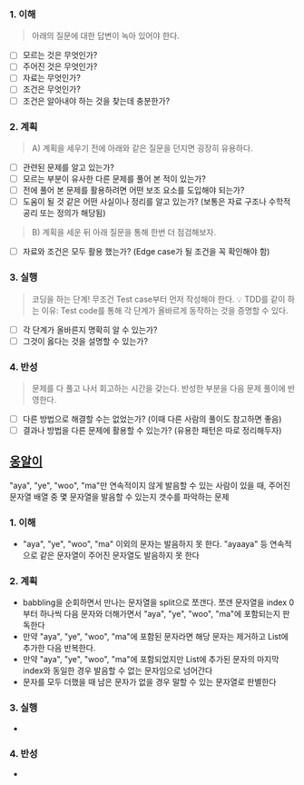 ### 1. 이해
> 아래의 질문에 대한 답변이 녹아 있어야 한다.

- [ ] 모르는 것은 무엇인가?
- [ ] 주어진 것은 무엇인가?
- [ ] 자료는 무엇인가?
- [ ] 조건은 무엇인가?
- [ ] 조건은 알아내야 하는 것을 찾는데 충분한가?

### 2. 계획
> A) 계획을 세우기 전에 아래와 같은 질문을 던지면 굉장히 유용하다.

- [ ] 관련된 문제를 알고 있는가?
- [ ] 모르는 부분이 유사한 다른 문제를 풀어 본 적이 있는가?
- [ ] 전에 풀어 본 문제를 활용하려면 어떤 보조 요소를 도입해야 되는가?
- [ ] 도움이 될 것 같은 어떤 사실이나 정리를 알고 있는가? (보통은 자료 구조나 수학적 공리 또는 정의가 해당됨)

> B) 계획을 세운 뒤 아래 질문을 통해 한번 더 점검해보자.

- [ ] 자료와 조건은 모두 활용 했는가? (Edge case가 될 조건을 꼭 확인해야 함)

### 3. 실행
> 코딩을 하는 단계! 무조건 Test case부터 먼저 작성해야 한다.
💡 TDD를 같이 하는 이유: Test code를 통해 각 단계가 올바르게 동작하는 것을 증명할 수 있다.

- [ ] 각 단계가 올바른지 명확히 알 수 있는가?
- [ ] 그것이 옳다는 것을 설명할 수 있는가?

### 4. 반성
> 문제를 다 풀고 나서 회고하는 시간을 갖는다. 반성한 부분을 다음 문제 풀이에 반영한다.

- [ ] 다른 방법으로 해결할 수는 없었는가? (이때 다른 사람의 풀이도 참고하면 좋음)
- [ ] 결과나 방법을 다른 문제에 활용할 수 있는가? (유용한 패턴은 따로 정리해두자)

## [옹알이](https://school.programmers.co.kr/learn/courses/30/lessons/133499)
"aya", "ye", "woo", "ma"만 연속적이지 않게 발음할 수 있는 사람이 있을 때, 주어진 문자열 배열 중 몇 문자열을 발음할 수 있는지 갯수를 파악하는 문제

### 1. 이해
- "aya", "ye", "woo", "ma" 이외의 문자는 발음하지 못 한다. "ayaaya" 등 연속적으로 같은 문자열이 주어진 문자열도 발음하지 못 한다 

### 2. 계획
- babbling을 순회하면서 만나는 문자열을 split으로 쪼갠다. 쪼갠 문자열을 index 0 부터 하나씩 다음 문자와 더해가면서 "aya", "ye", "woo", "ma"에 포함되는지 판독한다
- 만약 "aya", "ye", "woo", "ma"에 포함된 문자라면 해당 문자는 제거하고 List에 추가한 다음 반복한다. 
- 만약 "aya", "ye", "woo", "ma"에 포함되었지만 List에 추가된 문자의 마지막 index와 동일한 경우 발음할 수 없는 문자임으로 넘어간다
- 문자를 모두 더했을 때 남은 문자가 없을 경우 말할 수 있는 문자열로 판별한다
### 3. 실행
- 

### 4. 반성
-
